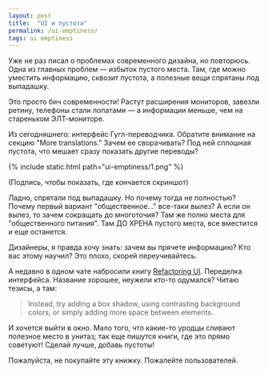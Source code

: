 ```yaml
---
layout: post
title:  "UI и пустота"
permalink: /ui-emptiness/
tags: ui emptiness
---
```


Уже не раз писал о проблемах современного дизайна, но повторюсь. Одна из главных
проблем — избыток пустого места. Там, где можно уместить информацию, сквозит
пустота, а полезные вещи спрятаны под выпадашку.

Это просто бич современности! Растут расширения мониторов, завезли ретину,
телефоны стали лопатами — а информации меньше, чем на стареньком ЭЛТ-мониторе.

Из сегодняшнего: интерфейс Гугл-переводчика. Обратите внимание на секцию "More
translations." Зачем ее сворачивать? Под ней сплошная пустота, что мешает сразу
показать другие переводы?

{% include static.html path="ui-emptiness/1.png" %}

(Подпись, чтобы показать, где кончается скриншот)

Ладно, спрятали под выпадашку. Но почему тогда не полностью? Почему первый
вариант "общественное..." все-таки вылез? А если он вылез, то зачем сокращать до
многоточия? Там же полно места для "общественного питания". Там ДО ХРЕНА пустого
места, все вместится и еще останется.

Дизайнеры, я правда хочу знать: зачем вы прячете информацию? Кто вас этому
научил? Это плохо, скорей переучивайтесь.

А недавно в одном чате набросили книгу [Refactoring UI][1]. Переделка
интерфейса. Название хорошее, неужели кто-то одумался? Читаю тезисы, а там:

> Instead, try adding a box shadow, using contrasting background colors, or
> simply adding more space between elements.

И хочется выйти в окно. Мало того, что какие-то уродцы сливают полезное место в
унитаз; так еще пишутся книги, где это прямо советуют! Сделай лучше, добавь
пустоты!

Пожалуйста, не покупайте эту книжку. Пожалейте пользователей.

[1]: https://www.refactoringui.com/
